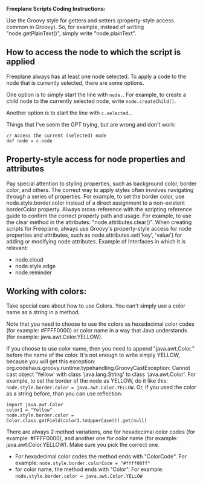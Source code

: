 **Freeplane Scripts Coding Instructions:** 

Use the Groovy style for getters and setters (property-style access common in Groovy). So, for example, instead of writing "node.getPlainText()", simply write "node.plainText".

## How to access the node to which the script is applied

Freeplane always has at least one node selected. To apply a code to the node that is currently selected, there are some options.

One option is to simply start the line with `node.`. For example, to create a child node to the currently selected node, write `node.createChild()`.

Another option is to start the line with `c.selected.`.

Things that I've seem the GPT trying, but are wrong and don't work:
```
// Access the current (selected) node
def node = c.node
```

## Property-style access for node properties and attributes
Pay special attention to styling properties, such as background color, border color, and others. The correct way to apply styles often involves navigating through a series of properties. For example, to set the border color, use node.style.border.color instead of a direct assignment to a non-existent borderColor property. Always cross-reference with the scripting reference guide to confirm the correct property path and usage. For example, to use the clear method in the attributes: "node.attributes.clear()". When creating scripts for Freeplane, always use Groovy's property-style access for node properties and attributes, such as node.attributes.set('key', 'value') for adding or modifying node attributes.
Example of  Interfaces in which it is relevant:
- node.cloud
- node.style.edge
- node.reminder


## Working with colors: 
Take special care about how to use Colors. You can't simply use a color name as a string in a method.

Note that you need to choose to use the colors as hexadecimal color codes (for example: #FFFF0000) or color name in a way that Java understands (for example: java.awt.Color.YELLOW). 

If you choose to use color name, then you need to append "java.awt.Color." before the name of the color. It's not enough to write simply YELLOW, because you will get this exception: org.codehaus.groovy.runtime.typehandling.GroovyCastException: Cannot cast object 'Yellow' with class 'java.lang.String' to class 'java.awt.Color'. 
For example, to set the border of the node as YELLOW, do it like this: `node.style.border.color = java.awt.Color.YELLOW`. Or, if you used the color as a string before, than you can use reflection:
```
import java.awt.Color
color1 = "Yellow"
node.style.border.color = Color.class.getField(color1.toUpperCase()).get(null)
```

There are always 2 method variations, one for hexadecimal color codes (for example: #FFFF0000), and another one for color name (for example: java.awt.Color.YELLOW). Make sure you pick the correct one. 
- For hexadecimal color codes the method ends with "ColorCode". For example: `node.style.border.colorCode = "#ffff00ff"`
- for color name, the method ends with "Color". For example: `node.style.border.color = java.awt.Color.YELLOW`
